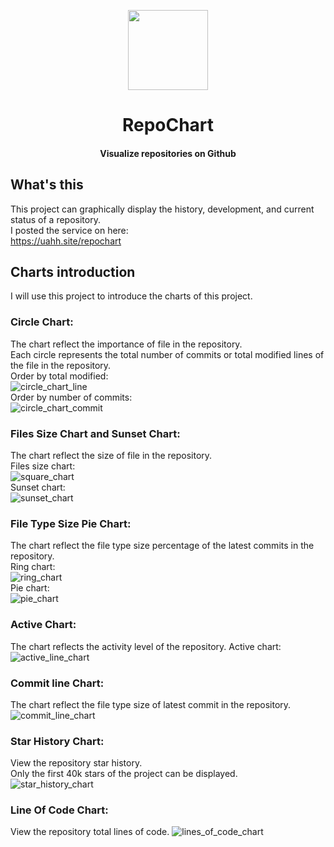 <p align="center">
  <img src="static/you128.ico" width="128" height="128"/>
</p>

<div align="center">
  
# RepoChart

#### Visualize repositories on Github

</div>

## What's this
This project can graphically display the history, development, and current status of a repository.  
I posted the service on here:  
https://uahh.site/repochart
  
## Charts introduction
I will use this project to introduce the charts of this project.  

### Circle Chart:
The chart reflect the importance of file in the repository.  
Each circle represents the total number of commits or total modified lines of the file in the repository.  
Order by total modified:  
![circle_chart_line](https://github.com/Uahh/Repochart/blob/main/data/circle_chart_line.png)  
Order by number of commits:  
![circle_chart_commit](https://github.com/Uahh/Repochart/blob/main/data/circle_chart_commit.png)  

### Files Size Chart and Sunset Chart:
The chart reflect the size of file in the repository.  
Files size chart:  
![square_chart](https://github.com/Uahh/Repochart/blob/main/data/square_chart.png)  
Sunset chart:  
![sunset_chart](https://github.com/Uahh/Repochart/blob/main/data/sunset_chart.png)  

### File Type Size Pie Chart:
The chart reflect the file type size percentage of the latest commits in the repository.  
Ring chart:  
![ring_chart](https://github.com/Uahh/Repochart/blob/main/data/ring_chart.png)  
Pie chart:  
![pie_chart](https://github.com/Uahh/Repochart/blob/main/data/pie_chart.png)  

### Active Chart:
The chart reflects the activity level of the repository.
Active chart:  
![active_line_chart](https://github.com/Uahh/Repochart/blob/main/data/active_line_chart.png)  

### Commit line Chart:
The chart reflect the file type size of latest commit in the repository.  
![commit_line_chart](https://github.com/Uahh/Repochart/blob/main/data/commit_line_chart.png)  

### Star History Chart:
View the repository star history.  
Only the first 40k stars of the project can be displayed.  
![star_history_chart](https://github.com/Uahh/Repochart/blob/main/data/star_history_chart.png)  

### Line Of Code Chart:
View the repository total lines of code.
![lines_of_code_chart](https://github.com/Uahh/Repochart/blob/main/data/lines_of_code_chart.png)  
